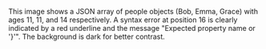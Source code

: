 This image shows a JSON array of people objects (Bob, Emma, Grace) with ages 11, 11, and 14 respectively. A syntax error at position 16 is clearly indicated by a red underline and the message "Expected property name or '}'". The background is dark for better contrast.